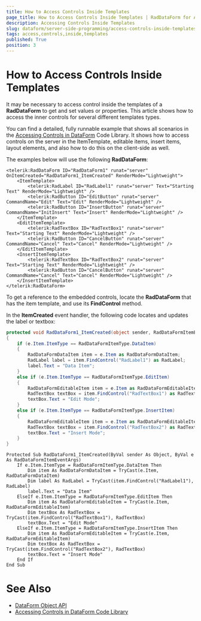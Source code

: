 ```yaml
---
title: How to Access Controls Inside Templates
page_title: How to Access Controls Inside Templates | RadDataForm for ASP.NET AJAX Documentation
description: Accessing Controls Inside Templates
slug: dataform/server-side-programming/access-controls-inside-templates
tags: access,controls,inside,templates
published: True
position: 3
---
```


# How to Access Controls Inside Templates

It may be necessary to access control inside the templates of a **RadDataForm** to get and set values or properties. This article shows how to access the inner controls for several different templates types.

You can find a detailed, fully runnable example that shows all scenarios in the [Accessing Controls in DataForm](https://www.telerik.com/support/code-library/accessing-controls-in-dataform) Code Library. It shows how to access controls on the server in the ItemTemplate, editable items, insert items, layout elements, and also how to do this on the client-side as well.

The examples below will use the following **RadDataForm**:

````ASP.NET
<telerik:RadDataForm ID="RadDataForm1" runat="server" OnItemCreated="RadDataForm1_ItemCreated" RenderMode="Lightweight">
    <ItemTemplate>
        <telerik:RadLabel ID="RadLabel1" runat="server" Text="Starting Text" RenderMode="Lightweight" />
        <telerik:RadButton ID="EditButton" runat="server" CommandName="Edit" Text="Edit" RenderMode="Lightweight" />
        <telerik:RadButton ID="InsertButton" runat="server" CommandName="InitInsert" Text="Insert" RenderMode="Lightweight" />
    </ItemTemplate>
    <EditItemTemplate>
        <telerik:RadTextBox ID="RadTextBox1" runat="server" Text="Starting Text" RenderMode="Lightweight" />
        <telerik:RadButton ID="CancelButton" runat="server" CommandName="Cancel" Text="Cancel" RenderMode="Lightweight" />
    </EditItemTemplate>
    <InsertItemTemplate>
        <telerik:RadTextBox ID="RadTextBox2" runat="server" Text="Starting Text" RenderMode="Lightweight" />
        <telerik:RadButton ID="CancelButton" runat="server" CommandName="Cancel" Text="Cancel" RenderMode="Lightweight" />
    </InsertItemTemplate>
</telerik:RadDataForm>
````

To get a reference to the embedded controls, locate the **RadDataForm** that has the item template, and use its **FindControl** method.

In the **ItemCreated** event handler, the following code locates and updates the label or textbox:

````C#
protected void RadDataForm1_ItemCreated(object sender, RadDataFormItemEventArgs e)
{
    if (e.Item.ItemType == RadDataFormItemType.DataItem)
    {
        RadDataFormDataItem item = e.Item as RadDataFormDataItem;
        RadLabel label = item.FindControl("RadLabel1") as RadLabel;
        label.Text = "Data Item";
    }
    else if (e.Item.ItemType == RadDataFormItemType.EditItem)
    {
        RadDataFormEditableItem item = e.Item as RadDataFormEditableItem;
        RadTextBox textBox = item.FindControl("RadTextBox1") as RadTextBox;
        textBox.Text = "Edit Mode";
    }
    else if (e.Item.ItemType == RadDataFormItemType.InsertItem)
    {
        RadDataFormEditableItem item = e.Item as RadDataFormEditableItem;
        RadTextBox textBox = item.FindControl("RadTextBox2") as RadTextBox;
        textBox.Text = "Insert Mode";
    }
}
````
````VB.NET
Protected Sub RadDataForm1_ItemCreated(ByVal sender As Object, ByVal e As RadDataFormItemEventArgs)
    If e.Item.ItemType = RadDataFormItemType.DataItem Then
        Dim item As RadDataFormDataItem = TryCast(e.Item, RadDataFormDataItem)
        Dim label As RadLabel = TryCast(item.FindControl("RadLabel1"), RadLabel)
        label.Text = "Data Item"
    ElseIf e.Item.ItemType = RadDataFormItemType.EditItem Then
        Dim item As RadDataFormEditableItem = TryCast(e.Item, RadDataFormEditableItem)
        Dim textBox As RadTextBox = TryCast(item.FindControl("RadTextBox1"), RadTextBox)
        textBox.Text = "Edit Mode"
    ElseIf e.Item.ItemType = RadDataFormItemType.InsertItem Then
        Dim item As RadDataFormEditableItem = TryCast(e.Item, RadDataFormEditableItem)
        Dim textBox As RadTextBox = TryCast(item.FindControl("RadTextBox2"), RadTextBox)
        textBox.Text = "Insert Mode"
    End If
End Sub
````

# See Also

 * [DataForm Object API](https://docs.telerik.com/devtools/aspnet-ajax/controls/dataform/server-side-programming/dataform-object)
 * [Accessing Controls in DataForm Code Library](https://www.telerik.com/support/code-library/accessing-controls-in-dataform)
